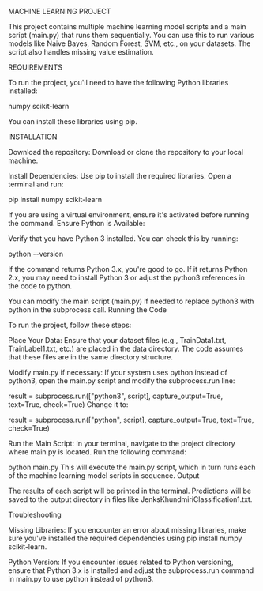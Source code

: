 MACHINE LEARNING PROJECT

This project contains multiple machine learning model scripts and a main script (main.py) that runs them sequentially. You can use this to run various models like Naive Bayes, Random Forest, SVM, etc., on your datasets. The script also handles missing value estimation.

REQUIREMENTS

To run the project, you'll need to have the following Python libraries installed:

numpy
scikit-learn

You can install these libraries using pip.

INSTALLATION

Download the repository:
Download or clone the repository to your local machine.

Install Dependencies:
Use pip to install the required libraries. Open a terminal and run:

pip install numpy scikit-learn

If you are using a virtual environment, ensure it's activated before running the command.
Ensure Python is Available:

Verify that you have Python 3 installed. You can check this by running:

python --version

If the command returns Python 3.x, you're good to go. If it returns Python 2.x, you may need to install Python 3 or adjust the python3 references in the code to python.

You can modify the main script (main.py) if needed to replace python3 with python in the subprocess call.
Running the Code

To run the project, follow these steps:

Place Your Data:
Ensure that your dataset files (e.g., TrainData1.txt, TrainLabel1.txt, etc.) are placed in the data directory. The code assumes that these files are in the same directory structure.

Modify main.py if necessary:
If your system uses python instead of python3, open the main.py script and modify the subprocess.run line:

result = subprocess.run(["python3", script], capture_output=True, text=True, check=True)
Change it to:

result = subprocess.run(["python", script], capture_output=True, text=True, check=True)

Run the Main Script:
In your terminal, navigate to the project directory where main.py is located. Run the following command:

python main.py
This will execute the main.py script, which in turn runs each of the machine learning model scripts in sequence.
Output

The results of each script will be printed in the terminal. Predictions will be saved to the output directory in files like JenksKhundmiriClassification1.txt.

Troubleshooting

Missing Libraries: If you encounter an error about missing libraries, make sure you've installed the required dependencies using pip install numpy scikit-learn.

Python Version: If you encounter issues related to Python versioning, ensure that Python 3.x is installed and adjust the subprocess.run command in main.py to use python instead of python3.